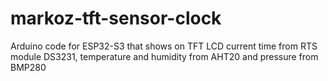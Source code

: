 # markoz-tft-sensor-clock
Arduino code for ESP32-S3 that shows on TFT LCD current time from RTS module DS3231, temperature and humidity from AHT20 and pressure from BMP280

